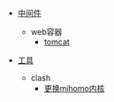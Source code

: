 <!-- docs/_sidebar.md -->

- [中间件](中间件/guide)
  - web容器
    - [tomcat](中间件/tomcat)

- [工具](工具/guide)
  - clash
    - [更换mihomo内核](工具/更换mihomo内核)
